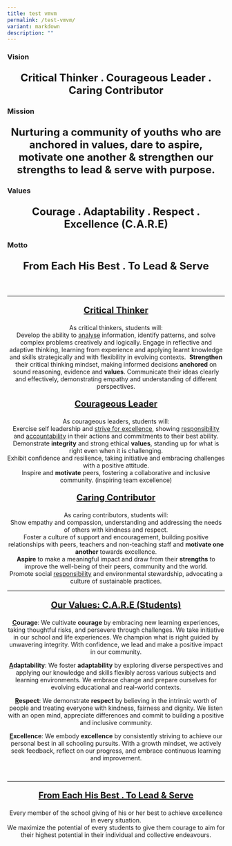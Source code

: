 ```yaml
---
title: test vmvm
permalink: /test-vmvm/
variant: markdown
description: ""
---
```

### **Vision**
<p style="text-align:center; font-size:24px"><b>Critical Thinker . Courageous Leader . Caring Contributor</b></p>
		
### **Mission**
<p style="text-align:center; font-size:24px"><b>Nurturing a community of youths who are anchored in values, dare to aspire, motivate one another &amp; strengthen our strengths to lead &amp; serve with purpose.</b></p>

### **Values**
<p style="text-align:center; font-size:24px"><b>Courage . Adaptability . Respect . Excellence (C.A.R.E)</b></p>

### **Motto**
<p style="text-align:center; font-size:24px"><b>From Each His Best . To Lead &amp; Serve</b></p>
<br>
<hr>
<center>
<p style="text-align:center; font-size:20px"><b><u>Critical Thinker</u></b></p>
As critical thinkers, students will:  <br>
Develop the ability to <u>analyse</u> information, identify patterns, and solve complex problems creatively and logically.  
Engage in reflective and adaptive thinking, learning from experience and applying learnt knowledge and skills strategically and with flexibility in evolving contexts.&nbsp;  
	<b>Strengthen</b> their critical thinking mindset, making informed decisions <b>anchored</b> on sound reasoning, evidence and <b>values</b>.  
Communicate their ideas clearly and effectively, demonstrating empathy and understanding of different perspectives.
<p></p>


<p style="text-align:center; font-size:20px"><b><u>Courageous Leader</u></b></p>

As courageous leaders, students will:  <br>
	Exercise self leadership and <u>strive for excellence</u>, showing <u>responsibility</u> and <u>accountability</u> in their actions and commitments to their best ability.  
Demonstrate <b>integrity</b> and strong ethical <b>values</b>, standing up for what is right even when it is challenging.  
Exhibit confidence and resilience, taking initiative and embracing challenges with a positive attitude.  
Inspire and <b>motivate</b> peers, fostering a collaborative and inclusive community. (inspiring team excellence)
<p></p>


<p style="text-align:center; font-size:20px"><b><u>Caring Contributor</u></b></p>

As caring contributors, students will:  <br>
Show empathy and compassion, understanding and addressing the needs of others with kindness and respect.  
Foster a culture of support and encouragement, building positive relationships with peers, teachers and non-teaching staff and <b>motivate one another</b> towards excellence.  
<b>Aspire</b> to make a meaningful impact and draw from their <b>strengths</b> to improve the well-being of their peers, community and the world.  
	Promote social <u>responsibility</u> and environmental stewardship, advocating a culture of sustainable practices.
<p></p>
<hr>
	
	

<p style="text-align:center; font-size:20px"><b><u>Our Values: C.A.R.E (Students) </u></b></p>
  
<p><b><u>C</u>ourage</b>: We cultivate <b>courage</b> by embracing new learning experiences, taking thoughtful risks, and persevere through challenges. We take initiative in our school and life experiences. We champion what is right guided by unwavering integrity. With confidence, we lead and make a positive impact in our community.  
</p>
	
<p><b><u>A</u>daptability</b>: We foster <b>adaptability</b> by exploring diverse perspectives and applying our knowledge and skills flexibly across various subjects and learning environments. We embrace change and prepare ourselves for evolving educational and real-world contexts.  
	</p>
	
<p><b><u>R</u>espect</b>: We demonstrate <b>respect</b> by believing in the intrinsic worth of people and treating everyone with kindness, fairness and dignity. We listen with an open mind, appreciate differences and commit to building a positive and inclusive community.  
  </p>	

<p><b><u>E</u>xcellence</b>: We embody <b>excellence</b> by consistently striving to achieve our personal best in all schooling pursuits. With a growth mindset, we actively seek feedback, reflect on our progress, and embrace continuous learning and improvement.  
	</p>  
<br>
	<hr>
<p style="text-align:center; font-size:20px"><b><u>From Each His Best . To Lead &amp; Serve   </u></b></p>
  
Every member of the school giving of his or her best to achieve excellence in every situation. <br> 
We maximize the potential of every students to give them courage to aim for their highest potential in their individual and collective endeavours.

</center>